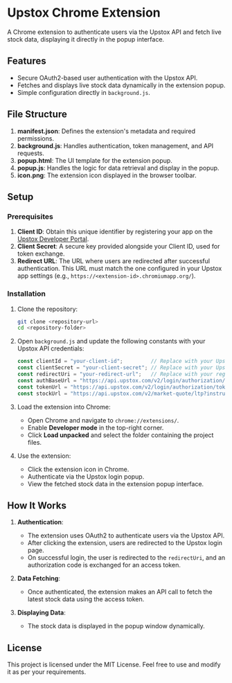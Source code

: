 # Upstox Chrome Extension

A Chrome extension to authenticate users via the Upstox API and fetch live stock data, displaying it directly in the popup interface.

## Features
- Secure OAuth2-based user authentication with the Upstox API.
- Fetches and displays live stock data dynamically in the extension popup.
- Simple configuration directly in `background.js`.

## File Structure
1. **manifest.json**: Defines the extension's metadata and required permissions.
2. **background.js**: Handles authentication, token management, and API requests.
3. **popup.html**: The UI template for the extension popup.
4. **popup.js**: Handles the logic for data retrieval and display in the popup.
5. **icon.png**: The extension icon displayed in the browser toolbar.

## Setup

### Prerequisites
1. **Client ID**: Obtain this unique identifier by registering your app on the [Upstox Developer Portal](https://account.upstox.com/contact-info).
2. **Client Secret**: A secure key provided alongside your Client ID, used for token exchange.
3. **Redirect URL**: The URL where users are redirected after successful authentication. This URL must match the one configured in your Upstox app settings (e.g., `https://<extension-id>.chromiumapp.org/`).

### Installation

1. Clone the repository:
   ```bash
   git clone <repository-url>
   cd <repository-folder>
   ```

2. Open `background.js` and update the following constants with your Upstox API credentials:
   ```javascript
   const clientId = "your-client-id";         // Replace with your Upstox Client ID
   const clientSecret = "your-client-secret"; // Replace with your Upstox Client Secret
   const redirectUri = "your-redirect-url";   // Replace with your registered Redirect URL
   const authBaseUrl = "https://api.upstox.com/v2/login/authorization/dialog";
   const tokenUrl = "https://api.upstox.com/v2/login/authorization/token";
   const stockUrl = "https://api.upstox.com/v2/market-quote/ltp?instrument_key=NSE_EQ%7CINE848E01016";
   ```

3. Load the extension into Chrome:
   - Open Chrome and navigate to `chrome://extensions/`.
   - Enable **Developer mode** in the top-right corner.
   - Click **Load unpacked** and select the folder containing the project files.

4. Use the extension:
   - Click the extension icon in Chrome.
   - Authenticate via the Upstox login popup.
   - View the fetched stock data in the extension popup interface.

## How It Works

1. **Authentication**:
   - The extension uses OAuth2 to authenticate users via the Upstox API.
   - After clicking the extension, users are redirected to the Upstox login page.
   - On successful login, the user is redirected to the `redirectUri`, and an authorization code is exchanged for an access token.

2. **Data Fetching**:
   - Once authenticated, the extension makes an API call to fetch the latest stock data using the access token.

3. **Displaying Data**:
   - The stock data is displayed in the popup window dynamically.

## License
This project is licensed under the MIT License. Feel free to use and modify it as per your requirements.

